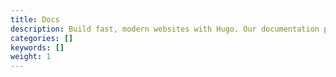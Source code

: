 ```yaml
---
title: Docs
description: Build fast, modern websites with Hugo. Our documentation provides guides, tutorials, concepts, and a detailed reference to help you succeed.
categories: []
keywords: []
weight: 1
---
```

